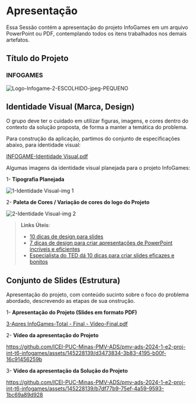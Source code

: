 # Apresentação

Essa Sessão contém a apresentação do projeto InfoGames em um arquivo PowerPoint ou PDF, contemplando todos os itens trabalhados nos demais artefatos.

## Título do Projeto

### INFOGAMES

![Logo-Infogame-2-ESCOLHIDO-jpeg-PEQUENO](https://github.com/ICEI-PUC-Minas-PMV-ADS/pmv-ads-2024-1-e2-proj-int-t6-infogames/assets/145228139/1a977cb9-9f52-4338-b29f-befc2a48522f)


## Identidade Visual (Marca, Design)

O grupo deve ter o cuidado em utilizar figuras, imagens, e cores dentro do contexto da solução proposta, de forma a manter a temática do problema.

Para construção da aplicação, partimos do conjunto de especificações abaixo, para identidade visual:

[INFOGAME-Identidade Visual.pdf](https://github.com/ICEI-PUC-Minas-PMV-ADS/pmv-ads-2024-1-e2-proj-int-t6-infogames/files/14842394/INFOGAME-Identidade.Visual.pdf)

Algumas imagens da identidade visual planejada para o projeto InfoGames:

1- __Tipografia Planejada__

![1-Identidade Visual-img 1](https://github.com/ICEI-PUC-Minas-PMV-ADS/pmv-ads-2024-1-e2-proj-int-t6-infogames/assets/145228139/5f620764-7b2c-4f6f-8ec5-2d8575bd5157)

2- __Paleta de Cores / Variação de cores do logo do Projeto__

![2-Identidade Visual-img 2](https://github.com/ICEI-PUC-Minas-PMV-ADS/pmv-ads-2024-1-e2-proj-int-t6-infogames/assets/145228139/97a94f2f-7dab-4b84-ac0b-400d7dbebb1d)


> **Links Úteis**:
> - [10 dicas de design para slides](https://rockcontent.com/blog/design-para-slides/)
> - [7 dicas de design para criar apresentações de PowerPoint incríveis e eficientes](https://www.shutterstock.com/pt/blog/7-dicas-de-design-para-criar-apresentacoes-de-powerpoint-incriveis-e-eficientes)
> - [Especialista do TED dá 10 dicas para criar slides eficazes e bonitos](https://soap.com.br/blog/especialista-do-ted-da-10-dicas-para-criar-slides-eficazes-e-bonitos)

## Conjunto de Slides (Estrutura)

Apresentação do projeto, com conteúdo sucinto sobre o foco do problema abordado, descrevendo as etapas de sua onstrução.

1- __Apresentação do Projeto (Slides em formato PDF)__

[3-Apres InfoGames-Total - Final - Vídeo-Final.pdf](https://github.com/ICEI-PUC-Minas-PMV-ADS/pmv-ads-2024-1-e2-proj-int-t6-infogames/files/14951346/3-Apres.InfoGames-Total.-.Final.-.Video-Final.pdf)

2- __Vídeo da apresentação do Projeto__

https://github.com/ICEI-PUC-Minas-PMV-ADS/pmv-ads-2024-1-e2-proj-int-t6-infogames/assets/145228139/d3473834-3b83-4195-b00f-16c91456259b


3- __Vídeo da apresentação da Solução do Projeto__


https://github.com/ICEI-PUC-Minas-PMV-ADS/pmv-ads-2024-1-e2-proj-int-t6-infogames/assets/145228139/b7df77b9-75ef-4a59-9593-1bc69a89d928

